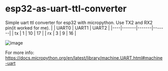 # esp32-as-uart-ttl-converter
Simple uart ttl converter for esp32 with micropython. 
Use TX2 and RX2 pin(it worked for me).
|    | UART0 | UART1 | UART2 |
|----|-------|-------|-------|
| tx | 1     | 10    | 17    |
| rx | 3     | 9     | 16    |


![image](https://user-images.githubusercontent.com/21161299/154164637-a10ae295-9607-48f3-b5e5-a19115052e09.png)

For more info: https://docs.micropython.org/en/latest/library/machine.UART.html#machine-uart
